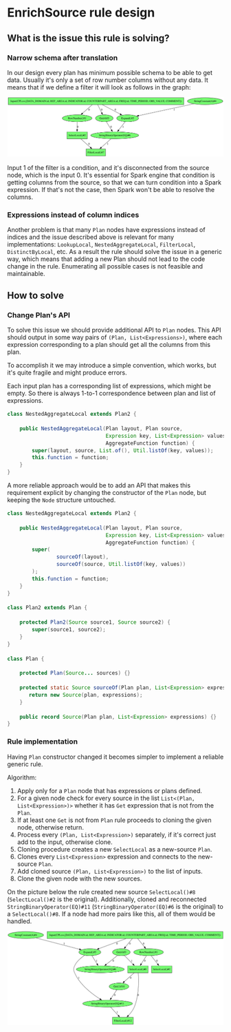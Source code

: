 # EnrichSource rule design

## What is the issue this rule is solving?

### Narrow schema after translation

In our design every plan has minimum possible schema to be able to get data. Usually it's only a set of row number
columns without any data. It means that if we define a filter it will look as follows in the graph:
<p style="text-align: center;">
  <img src="img/enrich-rule-filter-initial.svg" title="Filter after Translation" alt="Filter after Translation" />
</p>
Input 1 of the filter is a condition, and it's disconnected from the source node, which is the input 0.
It's essential for Spark engine that condition is getting columns from the source, so that we can
turn condition into a Spark expression. If that's not the case, then Spark won't be able to resolve the columns.

### Expressions instead of column indices

Another problem is that many `Plan` nodes have expressions instead of indices and the issue described above
is relevant for many implementations: `LookupLocal`, `NestedAggregateLocal`, `FilterLocal`, `DistinctByLocal`, etc.
As a result the rule should solve the issue in a generic way, which means that adding a new Plan should not
lead to the code change in the rule. Enumerating all possible cases is not feasible and maintainable.

## How to solve

### Change Plan's API

To solve this issue we should provide additional API to `Plan` nodes. This API should output in some way
pairs of `(Plan, List<Expressions>)`, where each expression corresponding to a plan should get
all the columns from this plan.

To accomplish it we may introduce a simple convention, which works, but it's quite fragile and might produce errors.

Each input plan has a corresponding list of expressions, which might be empty.
So there is always 1-to-1 correspondence between plan and list of expressions.

```java
class NestedAggregateLocal extends Plan2 {

    public NestedAggregateLocal(Plan layout, Plan source,
                                Expression key, List<Expression> values,
                                AggregateFunction function) {
        super(layout, source, List.of(), Util.listOf(key, values));
        this.function = function;
    }
}
```

A more reliable approach would be to add an API that makes this requirement explicit by changing the constructor
of the `Plan` node, but keeping the `Node` structure untouched.

```java
class NestedAggregateLocal extends Plan2 {

    public NestedAggregateLocal(Plan layout, Plan source,
                                Expression key, List<Expression> values,
                                AggregateFunction function) {
        super(
                sourceOf(layout),
                sourceOf(source, Util.listOf(key, values))
        );
        this.function = function;
    }
}

class Plan2 extends Plan {

    protected Plan2(Source source1, Source source2) {
        super(source1, source2);
    }
}

class Plan {

    protected Plan(Source... sources) {}

    protected static Source sourceOf(Plan plan, List<Expression> expressions) {
       return new Source(plan, expressions);
    }

    public record Source(Plan plan, List<Expression> expressions) {}
}
```

### Rule implementation

Having `Plan` constructor changed it becomes simpler to implement a reliable generic rule.

Algorithm:

1. Apply only for a `Plan` node that has expressions or plans defined.
2. For a given node check for every source in the list `List<(Plan, List<Expression>)>` whether it
   has `Get` expression that is not from the `Plan`.
3. If at least one `Get` is not from `Plan` rule proceeds to cloning the given node, otherwise return.
4. Process every `(Plan, List<Expression>)` separately, if it's correct just add to the input, otherwise clone.
5. Cloning procedure creates a new `SelectLocal` as a new-source `Plan`.
6. Clones every `List<Expression>` expression and connects to the new-source `Plan`.
7. Add cloned source `(Plan, List<Expression>)` to the list of inputs.
8. Clone the given node with the new sources.

On the picture below the rule created new source `SelectLocal()#8` (`SelectLocal()#2` is the original).
Additionally, cloned and reconnected `StringBinaryOperator(EQ)#11` (`StringBinaryOperator(EQ)#6` is the original)
to a `SelectLocal()#8`. If a node had more pairs like this, all of them would be handled.
<p style="text-align: center;">
  <img src="img/enrich-rule-applied.svg" title="Filter with Rule" alt="Filter with Rule" />
</p>